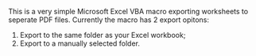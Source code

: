 This is a very simple Microsoft Excel VBA macro exporting worksheets to seperate PDF files.
Currently the macro has 2 export opitons:
  1. Export to the same folder as your Excel workbook;
  2. Export to a manually selected folder.
